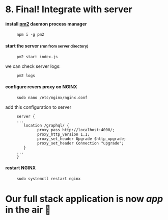 # 8. Final! Integrate with server

#### install [pm2](https://pm2.keymetrics.io/) daemon process manager 
   
         npm i -g pm2

####  start the server <small>(run from **server** directory)</small>

         pm2 start index.js

we can check server logs:
   
         pm2 logs

#### configure revers proxy on NGINX

         sudo nano /etc/nginx/nginx.conf

   add this configuration to server

         server {
         ...
            location /graphql/ {
                  proxy_pass http://localhost:4000/;
                  proxy_http_version 1.1;
                  proxy_set_header Upgrade $http_upgrade;
                  proxy_set_header Connection "upgrade";
            }
         ...
         }

#### restart NGINX

         sudo systemctl restart nginx

# Our full stack application is now _app_ in the air 🚀
